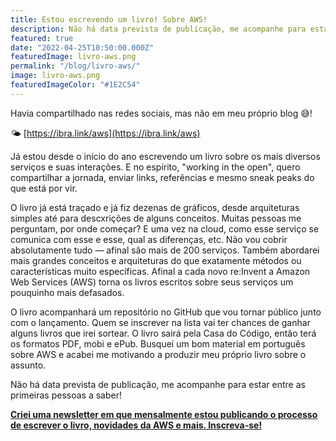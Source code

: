 ```yaml
---
title: Estou escrevendo um livro! Sobre AWS!
description: Não há data prevista de publicação, me acompanhe para estar entre as primeiras pessoas a saber!
featured: true
date: "2022-04-25T10:50:00.000Z"
featuredImage: livro-aws.png
permalink: "/blog/livro-aws/"
image: livro-aws.png
featuredImageColor: "#1E2C54"
---
```


<p class="lead">Havia compartilhado nas redes sociais, mas não em meu próprio blog 😅!</p>

🌤 [https://ibra.link/aws](https://ibra.link/aws)

Já estou desde o início do ano escrevendo um livro sobre os mais diversos serviços e suas interações. E no espírito, "working in the open", quero compartilhar a jornada, enviar links, referências e mesmo sneak peaks do que está por vir.

O livro já está traçado e já fiz dezenas de gráficos, desde arquiteturas simples até para descxrições de alguns conceitos. Muitas pessoas me perguntam, por onde começar? E uma vez na cloud, como esse serviço se comunica com esse e esse, qual as diferenças, etc. Não vou cobrir absolutamente tudo — afinal são mais de 200 serviços. Também abordarei mais grandes conceitos e arquiteturas do que exatamente métodos ou características muito específicas. Afinal a cada novo re:Invent a Amazon Web Services (AWS) torna os livros escritos sobre seus serviços um pouquinho mais defasados.

O livro acompanhará um repositório no GitHub que vou tornar público junto com o lançamento. Quem se inscrever na lista vai ter chances de ganhar alguns livros que irei sortear. O livro sairá pela Casa do Código, então terá os formatos PDF, mobi e ePub. Busquei um bom material em português sobre AWS e acabei me motivando a produzir meu próprio livro sobre o assunto.

Não há data prevista de publicação, me acompanhe para estar entre as primeiras pessoas a saber!

[**Criei uma newsletter em que mensalmente estou publicando o processo de escrever o livro, novidades da AWS e mais. Inscreva-se!**](https://www.getrevue.co/profile/ibrahimcesar)